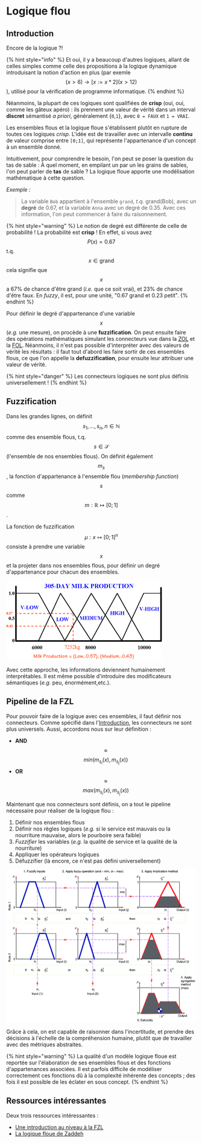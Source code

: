 # Logique flou

## Introduction

Encore de la logique ?!

{% hint style="info" %}
Et oui, il y a beaucoup d'autres logiques, allant de celles simples comme celle des propositions à la logique dynamique introduisant la notion d'action en plus \(par exemle $$(x>6)\rightarrow [x:=x*2](x>12)$$\), utilisé pour la vérification de programme informatique.
{% endhint %}

Néanmoins, la plupart de ces logiques sont qualifiées de **crisp** \(oui, oui, comme les gâteux apéro\) : ils prennent une valeur de vérité dans un interval **discret** sémantisé _a priori_, généralement {`0`,`1`}, avec `0 = FAUX` et `1 = VRAI`.

Les ensembles flous et la logique floue s'établissent plutôt en rupture de toutes ces logiques _crisp_. L'idée est de travailler avec un intervalle **continu** de valeur comprise entre `[0;1]`, qui représente l'appartenance d'un concept à un ensemble donné.

Intuitivement, pour comprendre le besoin, l'on peut se poser la question du tas de sable : À quel moment, en empilant un par un les grains de sables, l'on peut parler de **tas** de sable ? La logique floue apporte une modélisation mathématique à cette question.

_Exemple :_

> La variable `Bob` appartient à l'ensemble `grand`, _t.q._ grand\(Bob\), avec un **degré** de 0.67, et la variable `Anna` avec un degré de 0.35. Avec ces information, l'on peut commencer à faire du raisonnement.

{% hint style="warning" %}
Le notion de degré est différente de celle de probabilité ! La probabilité est **crisp** ! En effet, si vous avez $$P(x)=0.67$$ t.q. $$x \in \text{grand}$$ cela signifie que $$x$$ a 67% de chance d'être grand \(_i.e._ que ce soit vrai\), et 23% de chance d'être faux. En _fuzzy_, il est, pour une unité, "0.67 grand et 0.23 petit".
{% endhint %}

Pour définir le degré d'appartenance d'une variable $$x$$ \(_e.g._ une mesure\), on procède à une **fuzzification**. On peut ensuite faire des opérations mathématiques simulant les connecteurs vue dans la [ZOL](zol.md) et la [FOL](fol.md). Néanmoins, il n'est pas possible d'interpréter avec des valeurs de vérité les résultats : il faut tout d'abord les faire sortir de ces ensembles flous, ce que l'on appelle la **defuzzification**, pour ensuite leur attribuer une valeur de vérité.

{% hint style="danger" %}
Les connecteurs logiques ne sont plus définis universellement !
{% endhint %}

## Fuzzification

Dans les grandes lignes, on définit $$s_1,\ldots ,s_n, n \in \mathbb{N}$$ comme des ensemble flous, t.q. $$s \in \mathcal{S}$$ \(l'ensemble de nos ensembles flous\). On définit également $$m_s$$, la fonction d'appartenance à l'ensemble flou \(_membership function_\) $$s$$ comme $$m:\mathbb{R} \mapsto [0;1]$$.

La fonction de fuzzification $$\mu: x \mapsto [0;1]^n$$ consiste à prendre une variable $$x$$ et la projeter dans nos ensembles flous, pour définir un degré d'appartenance pour chacun des ensembles.

![Degr&#xE9; d&#x2019;appartenance &#xE0; des ensemble distinct de la variable mesur&#xE9;e. \(&#xA9;McGillUniv\)](../.gitbook/assets/fuzzy.png)

Avec cette approche, les informations deviennent humainement interprétables. Il est même possible d'introduire des modificateurs sémantiques \(_e.g._ peu, énormément,etc.\).

## Pipeline de la FZL

Pour pouvoir faire de la logique avec ces ensembles, il faut définir nos connecteurs. Comme spécifié dans l'[Introduction](fzl.md#introduction), les connecteurs ne sont plus universels. Aussi, accordons nous sur leur définition :

* **AND** $$\approx$$ $$min(m_{s_i}(x),m_{s_j}(x))$$
* **OR** $$\approx$$ $$max(m_{s_i}(x),m_{s_j}(x))$$

Maintenant que nos connecteurs sont définis, on a tout le pipeline nécessaire pour réaliser de la logique flou :

1. Définir nos ensembles flous
2. Définir nos règles logiques \(_e.g._ si le service est mauvais ou la nourriture mauvaise, alors le pourboire sera faible\)
3. _Fuzzifier_ les variables \(_e.g._ la qualité de service et la qualité de la nourriture\)
4. Appliquer les opérateurs logiques
5. Défuzzifier \(là encore, ce n'est pas défini universellement\)

![Pipeline logique dans l&#x2019;espace flou et defuzzyfication, par Ferhat Pakdamar](../.gitbook/assets/Graphical-presentation-of-the-max-min-inference-method-with-crisp-inputs.png)

Grâce à cela, on est capable de raisonner dans l'incertitude, et prendre des décisions à l'échelle de la compréhension humaine, plutôt que de travailler avec des métriques abstraites.

{% hint style="warning" %}
La qualité d'un modèle logique floue est reportée sur l'élaboration de ses ensembles flous et des fonctions d'appartenances associées. Il est parfois difficile de modéliser correctement ces fonctions dû à la complexité inhérente des concepts ; des fois il est possible de les éclater en sous concept.
{% endhint %}

## Ressources intéressantes

Deux trois ressources intéressantes :

* [Une introduction au niveau à la FZL](https://www.researchgate.net/publication/267041176_Introduction_a_La_Logique_Floue)
* [La logique floue de Zaddeh](http://www.geocities.ws/hhvillav/00000053.pdf)

